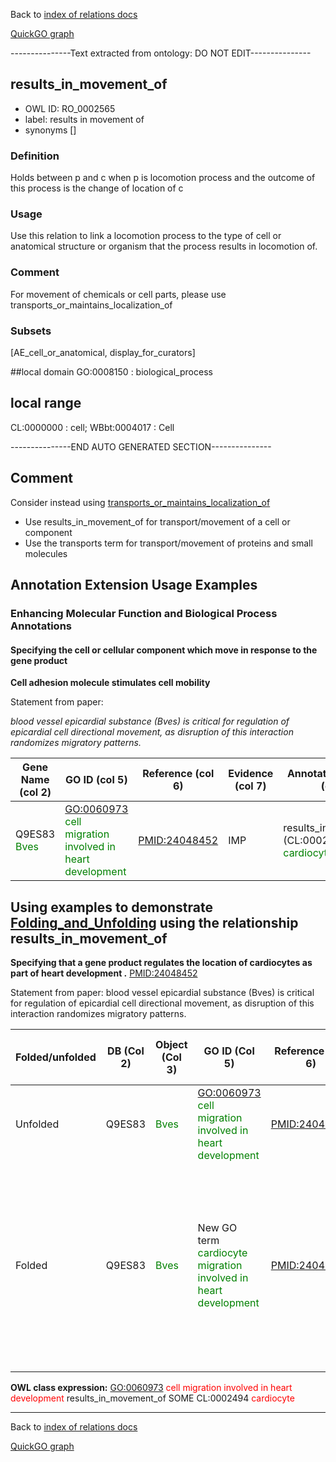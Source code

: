 Back to [index of relations docs](https://github.com/geneontology/annotation_extensions/tree/master/doc)

[QuickGO graph](http://www.ebi.ac.uk/QuickGO/AnnotationExtensionRelations.html)

---------------Text extracted from ontology: DO NOT EDIT---------------

## results_in_movement_of
* OWL ID: RO_0002565
* label: results in movement of
* synonyms
[]

### Definition
Holds between p and c when p is locomotion process and the outcome of this process is the change of location of c

### Usage
Use this relation to link a locomotion process to the type of cell or anatomical structure or organism that the process results in locomotion of.

### Comment
For movement of chemicals or cell parts, please use transports_or_maintains_localization_of

### Subsets
[AE_cell_or_anatomical, display_for_curators]

##local domain
GO:0008150 : biological_process

## local range
CL:0000000 : cell; WBbt:0004017 : Cell

---------------END AUTO GENERATED SECTION---------------



















Comment
-------

Consider instead using [transports\_or\_maintains\_localization\_of](https://github.com/geneontology/annotation_extensions/blob/master/doc/transports_or_maintains_localization_of.md)

* Use results_in_movement_of for transport/movement of a cell or component
* Use the transports term for transport/movement of proteins and small molecules 

Annotation Extension Usage Examples
-----------------------------------

### Enhancing Molecular Function and Biological Process Annotations

#### Specifying the cell or cellular component which move in response to the gene product

**Cell adhesion molecule stimulates cell mobility**

Statement from paper:

*blood vessel epicardial substance (Bves) is critical for regulation of epicardial cell directional movement, as disruption of this interaction randomizes migratory patterns.*

| Gene Name (col 2)                            | GO ID (col 5)                                                                              | Reference (col 6) | Evidence (col 7) | Annotation Extension (col 16)                                                      |
|----------------------------------------------|--------------------------------------------------------------------------------------------|-------------------|------------------|------------------------------------------------------------------------------------|
| Q9ES83 <span style="color:green">Bves</span> | <GO:0060973> <span style="color:green">cell migration involved in heart development</span> | <PMID:24048452>   | IMP              | results\_in\_movement\_of (CL:0002494 <span style="color:green">cardiocyte</span>) |

Using examples to demonstrate [Folding\_and\_Unfolding](http://wiki.geneontology.org/index.php/Folding_and_Unfolding) using the relationship results\_in\_movement\_of
------------------------------------------------------------------------------------------------------------------------------------------

**Specifying that a gene product regulates the location of cardiocytes as part of heart development .** <PMID:24048452>

Statement from paper: blood vessel epicardial substance (Bves) is critical for regulation of epicardial cell directional movement, as disruption of this interaction randomizes migratory patterns.

| Folded/unfolded | DB (Col 2) | Object (Col 3)                        | GO ID (Col 5)                                                                                   | Reference (Col 6) | Extension (Col 16)                                                                 | Parent terms for new folded GO term                                                                                                                                                                                                                |
|-----------------|------------|---------------------------------------|-------------------------------------------------------------------------------------------------|-------------------|------------------------------------------------------------------------------------|----------------------------------------------------------------------------------------------------------------------------------------------------------------------------------------------------------------------------------------------------|
| Unfolded        | Q9ES83     | <span style="color:green">Bves</span> | <GO:0060973> <span style="color:green">cell migration involved in heart development</span>      | <PMID:24048452>   | results\_in\_movement\_of (CL:0002494 <span style="color:green">cardiocyte</span>) |                                                                                                                                                                                                                                                    |
| Folded          | Q9ES83     | <span style="color:green">Bves</span> | New GO term <span style="color:green">cardiocyte migration involved in heart development</span> | <PMID:24048452>   |                                                                                    | is\_a <GO:0060973> <span style="color:green">cell migration involved in heart development</span> AND is\_a New GO term <span style="color:green">cardiocyte migration</span> (parent <GO:0016477> <span style="color:green">cell migration</span>) |
||

**OWL class expression:** <GO:0060973> <font color = "red">cell migration involved in heart development</font> results\_in\_movement\_of SOME CL:0002494 <font color = "red">cardiocyte</font>

------------------------------------------------------------------------

Back to [index of relations docs](https://github.com/geneontology/annotation_extensions/tree/master/doc)

[QuickGO graph](http://www.ebi.ac.uk/QuickGO/AnnotationExtensionRelations.html)
